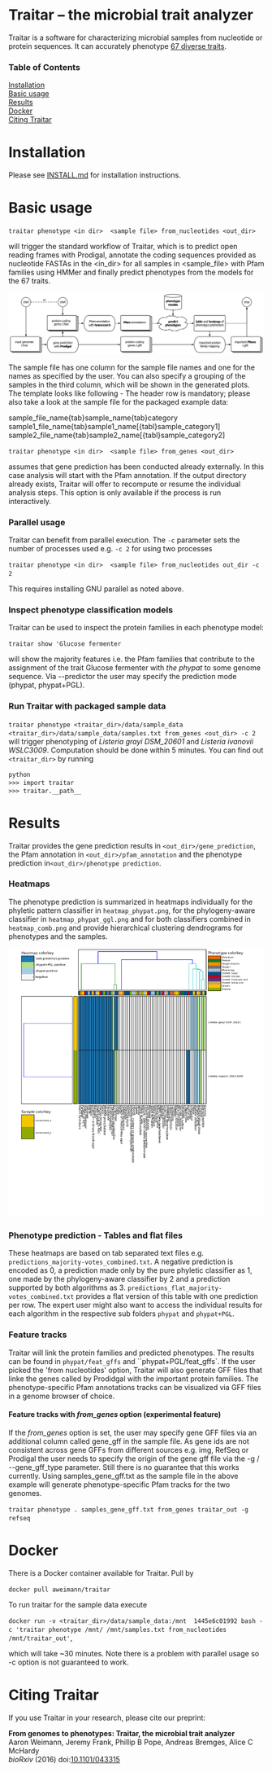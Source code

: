 # Traitar &ndash; the microbial trait analyzer
Traitar is a software for characterizing microbial samples from nucleotide or protein sequences. It can accurately phenotype [67 diverse traits](traits.tsv).

### Table of Contents  
[Installation](#installation)  
[Basic usage](#basic-usage)  
[Results](#results)  
[Docker](#docker)  
[Citing Traitar](#citing-traitar)  

<a name="installation"/>
<a name="basic-usage"/>
<a name="results"/>
<a name="docker"/>
<a name="citing-traitar"/>

# Installation
Please see [INSTALL.md](INSTALL.md) for installation instructions.

# Basic usage

``traitar phenotype <in dir>  <sample file> from_nucleotides <out_dir> `` 

will trigger the standard workflow of Traitar, which is to predict open reading frames with Prodigal, annotate the coding sequences provided as nucleotide FASTAs in the <in_dir> for all samples in <sample_file> with Pfam families using HMMer and finally predict phenotypes from the models for the 67 traits. 

![Alt text](/workflow.png?raw=true "Optional Title")

The sample file has one column for the sample file names and one for the names as specified by the user. You can also specify a grouping of the samples in the third column, which will be shown in the generated plots. The template looks like following - The header row is mandatory; please also take a look at the sample file for the packaged example data:

sample_file_name{tab}sample_name{tab}category  
  sample1_file_name{tab}sample1_name[{tabl}sample_category1]
  sample2_file_name{tab}sample2_name[{tabl}sample_category2]

``traitar phenotype <in dir>  <sample file> from_genes <out_dir> `` 
 
assumes that gene prediction has been conducted already externally. In this case analysis will start with the Pfam annotation. If the output directory already exists, Traitar will offer to recompute or resume the individual analysis steps. This option is only available if the process is run interactively.

### Parallel usage
Traitar can benefit from parallel execution. The ``-c`` parameter sets the number of processes used e.g. ``-c 2`` for using two processes

``traitar phenotype <in dir>  <sample file> from_nucleotides out_dir -c 2`` 

This requires installing GNU parallel as noted above.

### Inspect phenotype classification models
Traitar can be used to inspect the protein families in each phenotype model:

``traitar show 'Glucose fermenter``

will show the majority features i.e. the Pfam families that contribute to the assignment of the trait Glucose fermenter with *the phypat* to some genome sequence. Via --predictor the user may specify the prediction mode (phypat, phypat+PGL). 


### Run Traitar with packaged sample data
``traitar phenotype <traitar_dir>/data/sample_data <traitar_dir>/data/sample_data/samples.txt from_genes <out_dir> -c 2`` will trigger phenotyping of *Listeria grayi DSM_20601* and *Listeria ivanovii WSLC3009*. Computation should be done within 5 minutes. You can find out ``<traitar_dir>`` by running

```
python
>>> import traitar
>>> traitar.__path__
```


# Results
Traitar provides the gene prediction results in ``<out_dir>/gene_prediction``, the Pfam annotation in ``<out_dir>/pfam_annotation`` and the phenotype prediction in``<out_dir>/phenotype prediction``.

### Heatmaps
The phenotype prediction is summarized in heatmaps individually for the phyletic pattern classifier in ``heatmap_phypat.png``, for the phylogeny-aware classifier in ``heatmap_phypat_ggl.png`` and for both classifiers combined in ```heatmap_comb.png``` and provide hierarchical clustering dendrograms for phenotypes and the samples.

![Alt text](/traitar/data/sample_data/traitar_out/phenotype_prediction/heatmap_combined.png?raw=true "Optional Title")

### Phenotype prediction - Tables and flat files
These heatmaps are based on tab separated text files e.g. ``predictions_majority-votes_combined.txt``. A negative prediction is encoded as 0, a prediction made only by the pure phyletic classifier as 1, one made by the phylogeny-aware classifier by 2 and a prediction supported by both algorithms as 3. ``predictions_flat_majority-votes_combined.txt`` provides a flat version of this table with one prediction per row. The expert user might also want to access the individual results for each algorithm in the respective sub folders ``phypat`` and ``phypat+PGL``.

### Feature tracks
Traitar will link the protein families and predicted phenotypes. The results can be found in ``phypat/feat_gffs`` and ``phypat+PGL/feat_gffs`. If the user picked the 'from nucleotides' option, Traitar will also generate GFF files that linke the genes called by Prodidgal with the important protein families. The phenotype-specific Pfam annotations tracks can be visualized via GFF files in a genome browser of choice.

#### Feature tracks with *from_genes* option (experimental feature)
If the *from_genes* option is set, the user may specify gene GFF files via an additional column called gene_gff in the sample file. As gene ids are not consistent across gene GFFs from different sources e.g. img, RefSeq or Prodigal the user needs to specify the origin of the gene gff file via the -g / --gene_gff_type parameter. Still there is no guarantee that this works currently. Using samples_gene_gff.txt as the sample file in the above example will generate phenotype-specific Pfam tracks for the two genomes. 

``traitar phenotype . samples_gene_gff.txt from_genes traitar_out -g refseq``

# Docker

There is a Docker container available for Traitar. Pull by

``docker pull aweimann/traitar``

To run traitar for the sample data execute 

``docker run -v <traitar_dir>/data/sample_data:/mnt  1445e6c01992 bash -c 'traitar phenotype /mnt/ /mnt/samples.txt from_nucleotides /mnt/traitar_out'``,

which will take ~30 minutes. Note there is a problem with parallel usage so -c option is not guaranteed to work.

# Citing Traitar

If you use Traitar in your research, please cite our preprint:

**From genomes to phenotypes: Traitar, the microbial trait analyzer**  
Aaron Weimann, Jeremy Frank, Phillip B Pope, Andreas Bremges, Alice C McHardy  
*bioRxiv* (2016) doi:[10.1101/043315](http://dx.doi.org/10.1101/043315)

